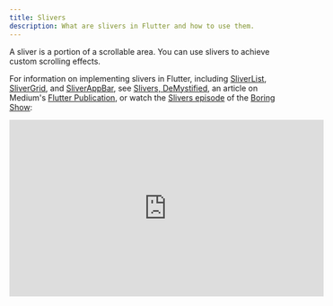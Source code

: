```yaml
---
title: Slivers
description: What are slivers in Flutter and how to use them.
---
```


A sliver is a portion of a scrollable area. You can use slivers to
achieve custom scrolling effects.

For information on implementing slivers in Flutter, including
[SliverList]({{site.api}}/flutter/widgets/SliverList-class.html),
[SliverGrid]({{site.api}}/flutter/widgets/SliverGrid-class.html), and
[SliverAppBar]({{site.api}}/flutter/material/SliverAppBar-class.html),
see [Slivers,
DeMystified]({{site.flutter-medium}}/slivers-demystified-6ff68ab0296f),
an article on Medium's [Flutter Publication]({{site.flutter-medium}}), or
watch the [Slivers episode](https://www.youtube.com/watch?v=Mz3kHQxBjGg) of the
[Boring Show](https://www.youtube.com/results?search_query=%23BoringShow):

<iframe width="560" height="315" src="https://www.youtube.com/embed/Mz3kHQxBjGg" frameborder="0" allow="accelerometer; autoplay; encrypted-media; gyroscope; picture-in-picture" allowfullscreen></iframe>
